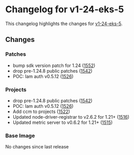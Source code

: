 # Changelog for v1-24-eks-5

This changelog highlights the changes for [v1-24-eks-5](https://github.com/aws/eks-distro/tree/v1-24-eks-5).

## Changes

### Patches
* bump sdk version patch for 1.24 ([1552](https://github.com/aws/eks-distro/pull/1552))
* drop pre-1.24.8 public patches ([1542](https://github.com/aws/eks-distro/pull/1542))
* POC: Iam auth v0.5.12 ([1526](https://github.com/aws/eks-distro/pull/1526))

### Projects
* drop pre-1.24.8 public patches ([1542](https://github.com/aws/eks-distro/pull/1542))
* POC: Iam auth v0.5.12 ([1526](https://github.com/aws/eks-distro/pull/1526))
* Add ccm to projects ([1522](https://github.com/aws/eks-distro/pull/1522))
* Updated node-driver-registrar to v2.6.2 for 1.21+ ([1516](https://github.com/aws/eks-distro/pull/1516))
* Updated metric server to v0.6.2 for 1.21+ ([1515](https://github.com/aws/eks-distro/pull/1515))

### Base Image
No changes since last release

